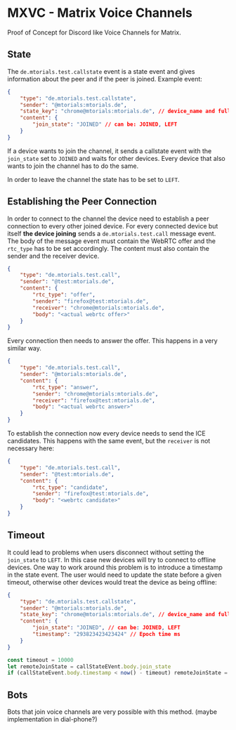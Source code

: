 # MXVC - Matrix Voice Channels

Proof of Concept for Discord like Voice Channels for Matrix.

## State

The `de.mtorials.test.callstate` event is a state event and gives information about the peer and if the peer is joined.
Example event:

```json
{
    "type": "de.mtorials.test.callstate",
    "sender": "@mtorials:mtorials.de",
    "state_key": "chrome@mtorials:mtorials.de", // device_name and fully qualified user id
    "content": {
        "join_state": "JOINED" // can be: JOINED, LEFT
    }
}
```
If a device wants to join the channel, it sends a callstate event with the `join_state` set to `JOINED` and waits for other devices. Every device that also wants to join the channel has to do the same.

In order to leave the channel the state has to be set to `LEFT`.

## Establishing the Peer Connection

In order to connect to the channel the device need to establish a peer connection to every other joined device. For every connected device but itself __the device joining__ sends a `de.mtorials.test.call` message event. The body of the message event must contain the WebRTC offer and the `rtc_type` has to be set accordingly. The content must also contain the sender and the receiver device.

```json
{
    "type": "de.mtorials.test.call",
    "sender": "@test:mtorials.de",
    "content": {
        "rtc_type": "offer",
        "sender": "firefox@test:mtorials.de",
        "receiver": "chrome@mtorials:mtorials.de",
        "body": "<actual webrtc offer>"
    }
}
```

Every connection then needs to answer the offer. This happens in a very similar way.

```json
{
    "type": "de.mtorials.test.call",
    "sender": "@mtorials:mtorials.de",
    "content": {
        "rtc_type": "answer",
        "sender": "chrome@mtorials:mtorials.de",
        "receiver": "firefox@test:mtorials.de",
        "body": "<actual webrtc answer>"
    }
}
```

To establish the connection now every device needs to send the ICE candidates. This happens with the same event, but the `receiver` is not necessary here:

```json
{
    "type": "de.mtorials.test.call",
    "sender": "@test:mtorials.de",
    "content": {
        "rtc_type": "candidate",
        "sender": "firefox@test:mtorials.de",
        "body": "<webrtc candidate>"
    }
}
```

## Timeout

It could lead to problems when users disconnect without setting the `join_state` to `LEFT`. In this case new devices will try to connect to offline devices. One way to work around this problem is to introduce a timestamp in the state event. The user would need to update the state before a given timeout, otherwise other devices would treat the device as being offline:

```json
{
    "type": "de.mtorials.test.callstate",
    "sender": "@mtorials:mtorials.de",
    "state_key": "chrome@mtorials:mtorials.de", // device_name and fully qualified user id
    "content": {
        "join_state": "JOINED", // can be: JOINED, LEFT
        "timestamp": "293823423423424" // Epoch time ms
    }
}
```

```ts
const timeout = 10000
let remoteJoinState = callStateEVent.body.join_state
if (callStateEvent.body.timestamp < now() - timeout) remoteJoinState = 'LEFT'
```

## Bots

Bots that join voice channels are very possible with this method. (maybe implementation in dial-phone?)
